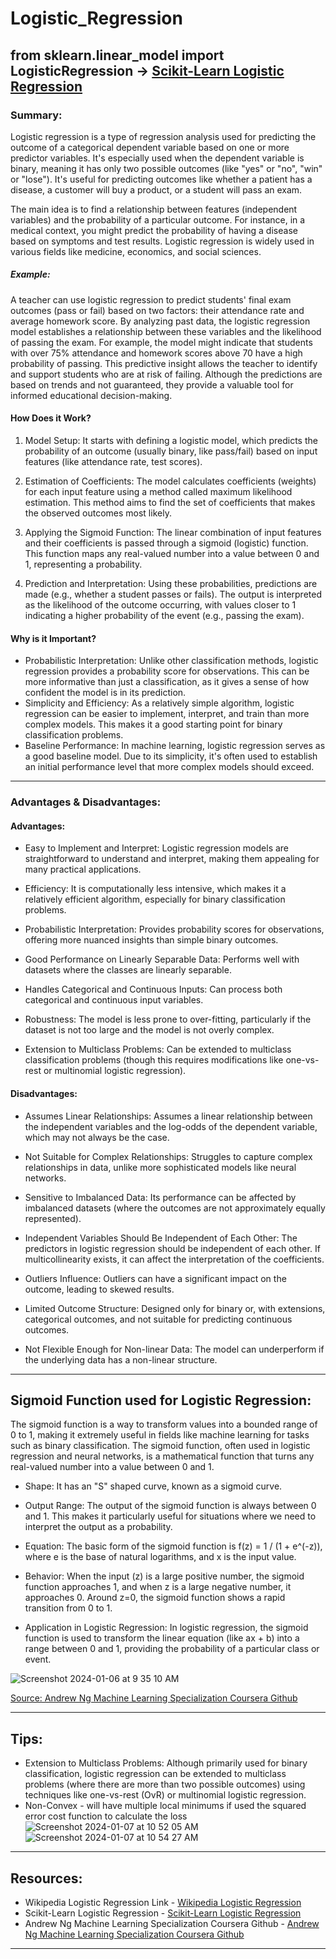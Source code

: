 # Logistic_Regression

## from sklearn.linear_model import LogisticRegression -> [Scikit-Learn Logistic Regression]((https://scikit-learn.org/stable/modules/generated/sklearn.linear_model.LogisticRegression.html))  

### Summary:

Logistic regression is a type of regression analysis used for predicting the outcome of a categorical dependent variable based on one or more predictor variables. It's especially used when the dependent variable is binary, meaning it has only two possible outcomes (like "yes" or "no", "win" or "lose"). It's useful for predicting outcomes like whether a patient has a disease, a customer will buy a product, or a student will pass an exam.

The main idea is to find a relationship between features (independent variables) and the probability of a particular outcome. For instance, in a medical context, you might predict the probability of having a disease based on symptoms and test results. Logistic regression is widely used in various fields like medicine, economics, and social sciences. 

##### Example:

A teacher can use logistic regression to predict students' final exam outcomes (pass or fail) based on two factors: their attendance rate and average homework score. By analyzing past data, the logistic regression model establishes a relationship between these variables and the likelihood of passing the exam. For example, the model might indicate that students with over 75% attendance and homework scores above 70 have a high probability of passing. This predictive insight allows the teacher to identify and support students who are at risk of failing. Although the predictions are based on trends and not guaranteed, they provide a valuable tool for informed educational decision-making.



#### How Does it Work?

1. Model Setup: It starts with defining a logistic model, which predicts the probability of an outcome (usually binary, like pass/fail) based on input features (like attendance rate, test scores).

2. Estimation of Coefficients: The model calculates coefficients (weights) for each input feature using a method called maximum likelihood estimation. This method aims to find the set of coefficients that makes the observed outcomes most likely.

3. Applying the Sigmoid Function: The linear combination of input features and their coefficients is passed through a sigmoid (logistic) function. This function maps any real-valued number into a value between 0 and 1, representing a probability.

4. Prediction and Interpretation: Using these probabilities, predictions are made (e.g., whether a student passes or fails). The output is interpreted as the likelihood of the outcome occurring, with values closer to 1 indicating a higher probability of the event (e.g., passing the exam).




#### Why is it Important?

- Probabilistic Interpretation: Unlike other classification methods, logistic regression provides a probability score for observations. This can be more informative than just a classification, as it gives a sense of how confident the model is in its prediction.
- Simplicity and Efficiency: As a relatively simple algorithm, logistic regression can be easier to implement, interpret, and train than more complex models. This makes it a good starting point for binary classification problems.
- Baseline Performance: In machine learning, logistic regression serves as a good baseline model. Due to its simplicity, it's often used to establish an initial performance level that more complex models should exceed.


---
### Advantages & Disadvantages:

#### Advantages:

- Easy to Implement and Interpret: Logistic regression models are straightforward to understand and interpret, making them appealing for many practical applications.

- Efficiency: It is computationally less intensive, which makes it a relatively efficient algorithm, especially for binary classification problems.

- Probabilistic Interpretation: Provides probability scores for observations, offering more nuanced insights than simple binary outcomes.

- Good Performance on Linearly Separable Data: Performs well with datasets where the classes are linearly separable.

- Handles Categorical and Continuous Inputs: Can process both categorical and continuous input variables.

- Robustness: The model is less prone to over-fitting, particularly if the dataset is not too large and the model is not overly complex.

- Extension to Multiclass Problems: Can be extended to multiclass classification problems (though this requires modifications like one-vs-rest or multinomial logistic regression).

#### Disadvantages:

- Assumes Linear Relationships: Assumes a linear relationship between the independent variables and the log-odds of the dependent variable, which may not always be the case.

- Not Suitable for Complex Relationships: Struggles to capture complex relationships in data, unlike more sophisticated models like neural networks.

- Sensitive to Imbalanced Data: Its performance can be affected by imbalanced datasets (where the outcomes are not approximately equally represented).

- Independent Variables Should Be Independent of Each Other: The predictors in logistic regression should be independent of each other. If multicollinearity exists, it can affect the interpretation of the coefficients.

- Outliers Influence: Outliers can have a significant impact on the outcome, leading to skewed results.

- Limited Outcome Structure: Designed only for binary or, with extensions, categorical outcomes, and not suitable for predicting continuous outcomes.

- Not Flexible Enough for Non-linear Data: The model can underperform if the underlying data has a non-linear structure.

---

## Sigmoid Function used for Logistic Regression:

The sigmoid function is a way to transform values into a bounded range of 0 to 1, making it extremely useful in fields like machine learning for tasks such as binary classification. The sigmoid function, often used in logistic regression and neural networks, is a mathematical function that turns any real-valued number into a value between 0 and 1. 

- Shape: It has an "S" shaped curve, known as a sigmoid curve.

- Output Range: The output of the sigmoid function is always between 0 and 1. This makes it particularly useful for situations where we need to interpret the output as a probability.

- Equation: The basic form of the sigmoid function is f(z) = 1 / (1 + e^(-z)), where e is the base of natural logarithms, and x is the input value.

- Behavior: When the input (z) is a large positive number, the sigmoid function approaches 1, and when z is a large negative number, it approaches 0. Around z=0, the sigmoid function shows a rapid transition from 0 to 1.

- Application in Logistic Regression: In logistic regression, the sigmoid function is used to transform the linear equation (like ax + b) into a range between 0 and 1, providing the probability of a particular class or event.

![Screenshot 2024-01-06 at 9 35 10 AM](https://github.com/kasteway/Logestic_Regression/assets/62068733/a81d8f15-e439-41f2-ac68-6adc0756f401)

[Source: Andrew Ng Machine Learning Specialization Coursera Github](https://github.com/greyhatguy007/Machine-Learning-Specialization-Coursera/tree/main/C1%20-%20Supervised%20Machine%20Learning%20-%20Regression%20and%20Classification/week3)

---

## Tips:

- Extension to Multiclass Problems: Although primarily used for binary classification, logistic regression can be extended to multiclass problems (where there are more than two possible outcomes) using techniques like one-vs-rest (OvR) or multinomial logistic regression.
- Non-Convex - will have multiple local minimums if used the squared error cost function to calculate the loss
![Screenshot 2024-01-07 at 10 52 05 AM](https://github.com/kasteway/Logestic_Regression/assets/62068733/e087e914-e19e-4c5d-9a1c-fc8592d6ca29) ![Screenshot 2024-01-07 at 10 54 27 AM](https://github.com/kasteway/Logestic_Regression/assets/62068733/d4bfbce7-95ee-4f95-960b-23a960ef8b73)


---

## Resources:

- Wikipedia Logistic Regression Link - [Wikipedia Logistic Regression](https://en.wikipedia.org/wiki/Logistic_regression)
- Scikit-Learn Logistic Regression - [Scikit-Learn Logistic Regression](https://scikit-learn.org/stable/modules/generated/sklearn.linear_model.LogisticRegression.html)
- Andrew Ng Machine Learning Specialization Coursera Github - [Andrew Ng Machine Learning Specialization Coursera Github](https://github.com/greyhatguy007/Machine-Learning-Specialization-Coursera/tree/main/C1%20-%20Supervised%20Machine%20Learning%20-%20Regression%20and%20Classification/week3)


---

